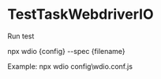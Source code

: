 # TestTaskWebdriverIO
Run test

npx wdio {config} --spec {filename}

Example: npx wdio config\wdio.conf.js
